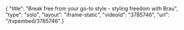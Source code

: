 {
    "title": "Break free from your go-to style - styling freedom with Brau",
    "type": "solo",
    "layout": "iframe-static",
    "videoId": "3785746",
    "url": "\/tvpembed\/3785746"
}